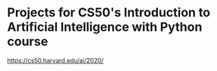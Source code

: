 # Projects for CS50's Introduction to Artificial Intelligence with Python course

https://cs50.harvard.edu/ai/2020/

